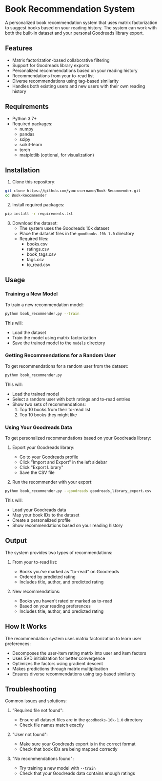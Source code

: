 # Book Recommendation System

A personalized book recommendation system that uses matrix factorization to suggest books based on your reading history. The system can work with both the built-in dataset and your personal Goodreads library export.

## Features

- Matrix factorization-based collaborative filtering
- Support for Goodreads library exports
- Personalized recommendations based on your reading history
- Recommendations from your to-read list
- Diverse recommendations using tag-based similarity
- Handles both existing users and new users with their own reading history

## Requirements

- Python 3.7+
- Required packages:
  - numpy
  - pandas
  - scipy
  - scikit-learn
  - torch
  - matplotlib (optional, for visualization)

## Installation

1. Clone this repository:
```bash
git clone https://github.com/yourusername/Book-Recommender.git
cd Book-Recommender
```

2. Install required packages:
```bash
pip install -r requirements.txt
```

3. Download the dataset:
   - The system uses the Goodreads 10k dataset
   - Place the dataset files in the `goodbooks-10k-1.0` directory
   - Required files:
     - books.csv
     - ratings.csv
     - book_tags.csv
     - tags.csv
     - to_read.csv

## Usage

### Training a New Model

To train a new recommendation model:
```bash
python book_recommender.py --train
```

This will:
- Load the dataset
- Train the model using matrix factorization
- Save the trained model to the `models` directory

### Getting Recommendations for a Random User

To get recommendations for a random user from the dataset:
```bash
python book_recommender.py
```

This will:
- Load the trained model
- Select a random user with both ratings and to-read entries
- Show two sets of recommendations:
  1. Top 10 books from their to-read list
  2. Top 10 books they might like

### Using Your Goodreads Data

To get personalized recommendations based on your Goodreads library:

1. Export your Goodreads library:
   - Go to your Goodreads profile
   - Click "Import and Export" in the left sidebar
   - Click "Export Library"
   - Save the CSV file

2. Run the recommender with your export:
```bash
python book_recommender.py --goodreads goodreads_library_export.csv
```

This will:
- Load your Goodreads data
- Map your book IDs to the dataset
- Create a personalized profile
- Show recommendations based on your reading history

## Output

The system provides two types of recommendations:

1. From your to-read list:
   - Books you've marked as "to-read" on Goodreads
   - Ordered by predicted rating
   - Includes title, author, and predicted rating

2. New recommendations:
   - Books you haven't rated or marked as to-read
   - Based on your reading preferences
   - Includes title, author, and predicted rating

## How It Works

The recommendation system uses matrix factorization to learn user preferences:
- Decomposes the user-item rating matrix into user and item factors
- Uses SVD initialization for better convergence
- Optimizes the factors using gradient descent
- Makes predictions through matrix multiplication
- Ensures diverse recommendations using tag-based similarity

## Troubleshooting

Common issues and solutions:

1. "Required file not found":
   - Ensure all dataset files are in the `goodbooks-10k-1.0` directory
   - Check file names match exactly

2. "User not found":
   - Make sure your Goodreads export is in the correct format
   - Check that book IDs are being mapped correctly

3. "No recommendations found":
   - Try training a new model with `--train`
   - Check that your Goodreads data contains enough ratings